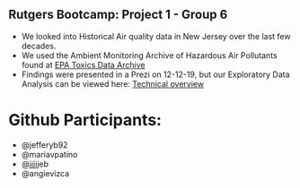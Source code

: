 ## Rutgers Bootcamp: Project 1 - Group 6

* We looked into Historical Air quality data in New Jersey over the last few decades.
* We used the Ambient Monitoring Archive of Hazardous Air Pollutants found at [EPA Toxics Data Archive](https://www3.epa.gov/ttn/amtic/toxdat.html#data)
* Findings were presented in a Prezi on 12-12-19, but our Exploratory Data Analysis can be viewed here: [Technical overview](https://github.com/jjjjjeb/Project-1_Group-6/blob/master/Historical_Air_Pollution_EDA.md)

# Github Participants:
* @jefferyb92
* @mariavpatino
* @jjjjjeb
* @angievizca